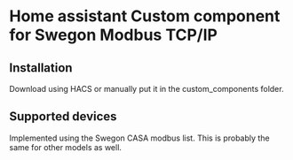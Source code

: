 # Home assistant Custom component for Swegon Modbus TCP/IP

## Installation

Download using HACS or manually put it in the custom_components folder.

## Supported devices

Implemented using the Swegon CASA modbus list. This is probably the same for other models as well.
